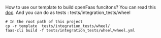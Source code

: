 How to use our template to build openFaas funcitons?
You can read this [doc](https://github.com/openfaas/faas-cli/blob/master/guide/TEMPLATE.md).
And you can do as tests : tests/integration_tests/wheel
```shell
# In the root path of this project
cp -r template  tests/integration_tests/wheel/
faas-cli build -f tests/integration_tests/wheel/wheel.yml
```